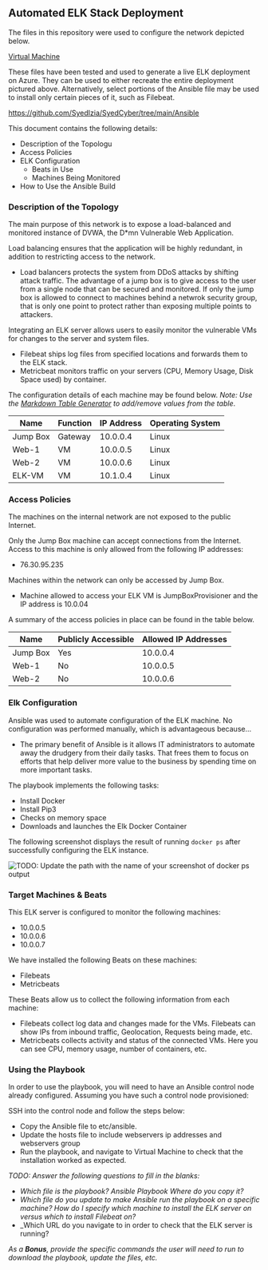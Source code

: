 ## Automated ELK Stack Deployment

The files in this repository were used to configure the network depicted below.

<a href="https://github.com/SyedIzia/SyedCyber/blob/main/Diagrams/VM_Network%20Diagram.png">Virtual Machine</a>

These files have been tested and used to generate a live ELK deployment on Azure. They can be used to either recreate the entire deployment pictured above. Alternatively, select portions of the Ansible file may be used to install only certain pieces of it, such as Filebeat.

  https://github.com/SyedIzia/SyedCyber/tree/main/Ansible

This document contains the following details:
- Description of the Topologu
- Access Policies
- ELK Configuration
  - Beats in Use
  - Machines Being Monitored
- How to Use the Ansible Build


### Description of the Topology

The main purpose of this network is to expose a load-balanced and monitored instance of DVWA, the D*mn Vulnerable Web Application.

Load balancing ensures that the application will be highly redundant, in addition to restricting access to the network.

- Load balancers protects the system from DDoS attacks by shifting attack traffic. The advantage of a jump box is to give access to the user from a single node that can be        secured and monitored. If only the jump box is allowed to connect to machines behind a netwrok security group, that is only one point to protect rather than exposing multiple points to attackers.

Integrating an ELK server allows users to easily monitor the vulnerable VMs for changes to the server and system files.
- Filebeat ships log files from specified locations and forwards them to the ELK stack.
- Metricbeat monitors traffic on your servers (CPU, Memory Usage, Disk Space used) by container.


The configuration details of each machine may be found below.
_Note: Use the [Markdown Table Generator](http://www.tablesgenerator.com/markdown_tables) to add/remove values from the table_.

| Name     | Function | IP Address | Operating System |
|----------|----------|------------|------------------|
| Jump Box | Gateway  | 10.0.0.4   | Linux            |
| Web-1    | VM       | 10.0.0.5   | Linux            |
| Web-2    | VM       | 10.0.0.6   | Linux            |
| ELK-VM   | VM       | 10.1.0.4   | Linux            |

### Access Policies

The machines on the internal network are not exposed to the public Internet. 

Only the Jump Box machine can accept connections from the Internet. Access to this machine is only allowed from the following IP addresses:
- 76.30.95.235

Machines within the network can only be accessed by Jump Box.
- Machine allowed to access your ELK VM is JumpBoxProvisioner and the IP address is 10.0.04

A summary of the access policies in place can be found in the table below.

| Name     | Publicly Accessible | Allowed IP Addresses |
|----------|---------------------|----------------------|
| Jump Box | Yes                 | 10.0.0.4             |
| Web-1    | No                  | 10.0.0.5             |
| Web-2    | No                  | 10.0.0.6             |

### Elk Configuration

Ansible was used to automate configuration of the ELK machine. No configuration was performed manually, which is advantageous because...
- The primary benefit of Ansible is it allows IT administrators to automate away the drudgery from their daily tasks. That frees them to focus on efforts that help deliver more value to the business by spending time on more important tasks.

The playbook implements the following tasks:
- Install Docker
- Install Pip3
- Checks on memory space
- Downloads and launches the Elk Docker Container



The following screenshot displays the result of running `docker ps` after successfully configuring the ELK instance.

![TODO: Update the path with the name of your screenshot of docker ps output](Images/docker_ps_output.png)

### Target Machines & Beats
This ELK server is configured to monitor the following machines:
- 10.0.0.5
- 10.0.0.6
- 10.0.0.7

We have installed the following Beats on these machines:
- Filebeats
- Metricbeats

These Beats allow us to collect the following information from each machine:

- Filebeats collect log data and changes made for the VMs. Filebeats can show IPs from inbound traffic, Geolocation, Requests being made, etc.
- Metricbeats collects activity and status of the connected VMs. Here you can see CPU, memory usage, number of containers, etc.

### Using the Playbook
In order to use the playbook, you will need to have an Ansible control node already configured. Assuming you have such a control node provisioned: 

SSH into the control node and follow the steps below:
- Copy the Ansible file to etc/ansible.
- Update the hosts file to include webservers ip addresses and webservers group
- Run the playbook, and navigate to Virtual Machine to check that the installation worked as expected.

_TODO: Answer the following questions to fill in the blanks:_
- _Which file is the playbook? Ansible Playbook Where do you copy it?_
- _Which file do you update to make Ansible run the playbook on a specific machine? How do I specify which machine to install the ELK server on versus which to install Filebeat on?_
- _Which URL do you navigate to in order to check that the ELK server is running?

_As a **Bonus**, provide the specific commands the user will need to run to download the playbook, update the files, etc._
